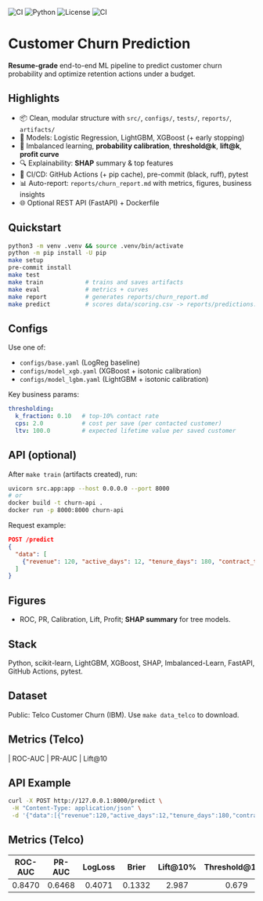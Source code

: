 ![CI](https://github.com/coldz1ra/churn-prediction-pipeline/actions/workflows/ci.yml/badge.svg)
![Python](https://img.shields.io/badge/Python-3.11-blue)
![License](https://img.shields.io/badge/License-MIT-green)
![CI](https://github.com/coldz1ra/churn-prediction-pipeline/actions/workflows/ci.yml/badge.svg)
# Customer Churn Prediction

**Resume-grade** end-to-end ML pipeline to predict customer churn probability and optimize retention actions under a budget.

## Highlights
- 📦 Clean, modular structure with `src/`, `configs/`, `tests/`, `reports/`, `artifacts/`
- 🤖 Models: Logistic Regression, LightGBM, XGBoost (+ early stopping)
- 🎯 Imbalanced learning, **probability calibration**, **threshold@k**, **lift@k**, **profit curve**
- 🔍 Explainability: **SHAP** summary & top features
- 🧪 CI/CD: GitHub Actions (+ pip cache), pre-commit (black, ruff), pytest
- 📊 Auto-report: `reports/churn_report.md` with metrics, figures, business insights
- 🌐 Optional REST API (FastAPI) + Dockerfile

## Quickstart
```bash
python3 -m venv .venv && source .venv/bin/activate
python -m pip install -U pip
make setup
pre-commit install
make test
make train            # trains and saves artifacts
make eval             # metrics + curves
make report           # generates reports/churn_report.md
make predict          # scores data/scoring.csv -> reports/predictions.csv
```

## Configs
Use one of:
- `configs/base.yaml` (LogReg baseline)
- `configs/model_xgb.yaml` (XGBoost + isotonic calibration)
- `configs/model_lgbm.yaml` (LightGBM + isotonic calibration)

Key business params:
```yaml
thresholding:
  k_fraction: 0.10   # top-10% contact rate
  cps: 2.0           # cost per save (per contacted customer)
  ltv: 100.0         # expected lifetime value per saved customer
```

## API (optional)
After `make train` (artifacts created), run:
```bash
uvicorn src.app:app --host 0.0.0.0 --port 8000
# or
docker build -t churn-api .
docker run -p 8000:8000 churn-api
```
Request example:
```json
POST /predict
{
  "data": [
    {"revenue": 120, "active_days": 12, "tenure_days": 180, "contract_type": "Month-to-month"}
  ]
}
```

## Figures
- ROC, PR, Calibration, Lift, Profit; **SHAP summary** for tree models.

## Stack
Python, scikit-learn, LightGBM, XGBoost, SHAP, Imbalanced-Learn, FastAPI, GitHub Actions, pytest.

## Dataset
Public: Telco Customer Churn (IBM). Use `make data_telco` to download.

## Metrics (Telco)

| ROC-AUC | PR-AUC | Lift@10
## API Example

```bash
curl -X POST http://127.0.0.1:8000/predict \
 -H "Content-Type: application/json" \
 -d '{"data":[{"revenue":120,"active_days":12,"tenure_days":180,"contract_type":"Month-to-month"}]}'
```


<!-- METRICS_START -->
## Metrics (Telco)

| ROC-AUC | PR-AUC | LogLoss | Brier | Lift@10% | Threshold@10% |
|:------:|:------:|:-------:|:-----:|:--------:|:-------------:|
| 0.8470 | 0.6468 | 0.4071 | 0.1332 | 2.987 | 0.679 |
<!-- METRICS_END -->
